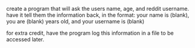 create a program that will ask the users name, age, and reddit username. 
have it tell them the information back, in the format:
	your name is (blank), you are (blank) years old, and your username is (blank)

for extra credit, have the program log this information in a file to be accessed later.